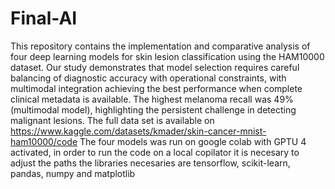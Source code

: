 # Final-AI
This repository contains the implementation and comparative analysis of four deep learning models for skin lesion classification using the HAM10000 dataset. Our study demonstrates that model selection requires careful balancing of diagnostic accuracy with operational constraints, with multimodal integration achieving the best performance when complete clinical metadata is available. The highest melanoma recall was 49% (multimodal model), highlighting the persistent challenge in detecting malignant lesions.
The full data set is available on https://www.kaggle.com/datasets/kmader/skin-cancer-mnist-ham10000/code
The four models was run on google colab with GPTU 4 activated, in order to run the code on a local copilator it is necesary to adjust the paths 
the libraries necesaries are tensorflow, scikit-learn, pandas, numpy and matplotlib

